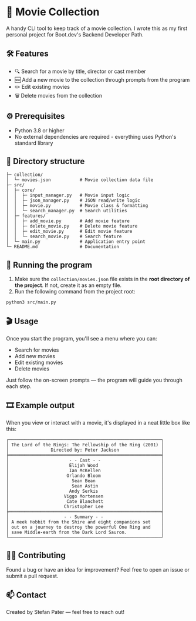 # 🎥 Movie Collection

A handy CLI tool to keep track of a movie collection.
I wrote this as my first personal project for Boot.dev's Backend Developer Path.

## 🛠️ Features

* 🔍 Search for a movie by title, director or cast member
* 🆕 Add a new movie to the collection through prompts from the program
* ✏️ Edit existing movies
* 🗑️ Delete movies from the collection

## ⚙️ Prerequisites

* Python 3.8 or higher
* No external dependencies are required - everything uses Python's standard library

## 📁 Directory structure

```
├─ collection/
│  └─ movies.json           # Movie collection data file
├─ src/
│  ├─ core/
│  │  ├─ input_manager.py   # Movie input logic
│  │  ├─ json_manager.py    # JSON read/write logic
│  │  ├─ movie.py           # Movie class & formatting
│  │  └─ search_manager.py  # Search utilities
│  ├─ features/
│  │  ├─ add_movie.py       # Add movie feature
│  │  ├─ delete_movie.py    # Delete movie feature
│  │  ├─ edit_movie.py      # Edit movie feature
│  │  └─ search_movie.py    # Search feature
│  └─ main.py               # Application entry point
└─ README.md                # Documentation
```

## 🔧 Running the program

1. Make sure the `collection/movies.json` file exists in the **root directory of the project**.
   If not, create it as an empty file.
2. Run the following command from the project root:

```bash
python3 src/main.py
```

## 🎬 Usage

Once you start the program, you'll see a menu where you can:

* Search for movies
* Add new movies
* Edit existing movies
* Delete movies

Just follow the on-screen prompts — the program will guide you through each step.

## 🎞️ Example output

When you view or interact with a movie, it's displayed in a neat little box like this:

```
┌──────────────────────────────────────────────────────────┐
│ The Lord of the Rings: The Fellowship of the Ring (2001) │
│                Directed by: Peter Jackson                │
╞══════════════════════════════════════════════════════════╡
│                       - - Cast - -                       │
│                       Elijah Wood                        │
│                       Ian McKellen                       │
│                      Orlando Bloom                       │
│                        Sean Bean                         │
│                        Sean Astin                        │
│                       Andy Serkis                        │
│                     Viggo Mortensen                      │
│                      Cate Blanchett                      │
│                     Christopher Lee                      │
╞══════════════════════════════════════════════════════════╡
│                     - - Summary - -                      │
│ A meek Hobbit from the Shire and eight companions set    │
│ out on a journey to destroy the powerful One Ring and    │
│ save Middle-earth from the Dark Lord Sauron.             │
└──────────────────────────────────────────────────────────┘
```

## 🤝🏻 Contributing

Found a bug or have an idea for improvement?
Feel free to open an issue or submit a pull request.

## 📫 Contact

Created by Stefan Pater — feel free to reach out!
